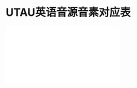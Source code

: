 # UTAU英语音源音素对应表
<iframe src="../UTAU-english-phoneme-list.html"
	scrolling="no"
	sandbox="allow-same-origin"
	style="border: none;
		overflow: visible;
		max-width: none;"
	onload="this.style.height=(this.contentWindow.document.body.scrollHeight)+'px';
	this.style.width=(this.contentWindow.document.body.scrollWidth)+'px';">
</iframe>
